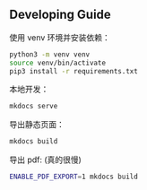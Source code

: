 ## Developing Guide

使用 venv 环境并安装依赖：

```bash
python3 -m venv venv
source venv/bin/activate
pip3 install -r requirements.txt
```

本地开发：

```bash
mkdocs serve
```

导出静态页面：

```bash
mkdocs build
```

导出 pdf: (真的很慢)

```bash
ENABLE_PDF_EXPORT=1 mkdocs build
```